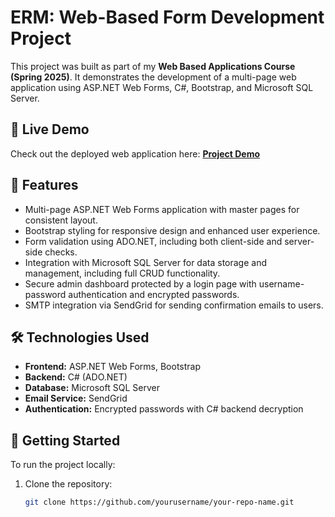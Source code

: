 # ERM: Web-Based Form Development Project

This project was built as part of my **Web Based Applications Course (Spring 2025)**. It demonstrates the development of a multi-page web application using ASP.NET Web Forms, C#, Bootstrap, and Microsoft SQL Server.  

## 🚀 Live Demo
Check out the deployed web application here: [**Project Demo**](<(http://e0750442.elmcsis.com/erm/Registration.aspx)>)

## 📌 Features
- Multi-page ASP.NET Web Forms application with master pages for consistent layout.
- Bootstrap styling for responsive design and enhanced user experience.
- Form validation using ADO.NET, including both client-side and server-side checks.
- Integration with Microsoft SQL Server for data storage and management, including full CRUD functionality.
- Secure admin dashboard protected by a login page with username-password authentication and encrypted passwords.
- SMTP integration via SendGrid for sending confirmation emails to users.

## 🛠️ Technologies Used
- **Frontend:** ASP.NET Web Forms, Bootstrap
- **Backend:** C# (ADO.NET)
- **Database:** Microsoft SQL Server
- **Email Service:** SendGrid
- **Authentication:** Encrypted passwords with C# backend decryption

## 📂 Getting Started
To run the project locally:  
1. Clone the repository:  
   ```bash
   git clone https://github.com/yourusername/your-repo-name.git
